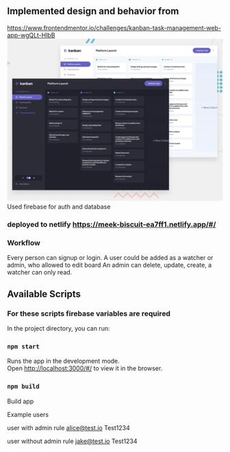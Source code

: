 ## Implemented design and behavior from 
https://www.frontendmentor.io/challenges/kanban-task-management-web-app-wgQLt-HlbB
![mockup](https://github.com/anisa07/dashboard/blob/main/public/design.png)
Used firebase for auth and database

### deployed to netlify https://meek-biscuit-ea7ff1.netlify.app/#/

### Workflow
Every person can signup or login.
A user could be added as a watcher or admin, who allowed to edit board
An admin can delete, update, create, a watcher can only read. 

## Available Scripts

### For these scripts firebase variables are required
In the project directory, you can run:

### `npm start`

Runs the app in the development mode.\
Open [http://localhost:3000/#/](http://localhost:3000/#/) to view it in the browser.

### `npm build`

Build app

Example users

user with admin rule
alice@test.io
Test1234

user without admin rule
jake@test.io
Test1234
